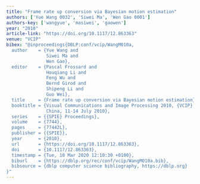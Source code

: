 ```yaml
---
title: "Frame rate up conversion via Bayesian motion estimation"
authors: ['Yue Wang 0032', 'Siwei Ma', 'Wen Gao 0001']
authors-key: ['wangyue', 'masiwei', 'gaowen']
year: "2010"
article-link: "https://doi.org/10.1117/12.863363"
venue: "VCIP"
bibex: "@inproceedings{DBLP:conf/vcip/WangM010a,
  author    = {Yue Wang and
               Siwei Ma and
               Wen Gao},
  editor    = {Pascal Frossard and
               Houqiang Li and
               Feng Wu and
               Bernd Girod and
               Shipeng Li and
               Guo Wei},
  title     = {Frame rate up conversion via Bayesian motion estimation},
  booktitle = {Visual Communications and Image Processing 2010, {VCIP} 2010, Huangshan,
               China, 11-14 July 2010},
  series    = {{SPIE} Proceedings},
  volume    = {7744},
  pages     = {77442L},
  publisher = {{SPIE}},
  year      = {2010},
  url       = {https://doi.org/10.1117/12.863363},
  doi       = {10.1117/12.863363},
  timestamp = {Tue, 10 Mar 2020 12:10:30 +0100},
  biburl    = {https://dblp.org/rec/conf/vcip/WangM010a.bib},
  bibsource = {dblp computer science bibliography, https://dblp.org}
}"
---
```

